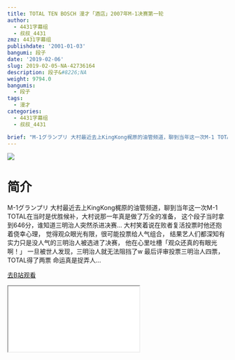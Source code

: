 ```yaml
---
title: TOTAL TEN BOSCH 漫才「酒店」2007年M-1决赛第一轮
author:
  - 4431字幕组
  - 叔叔_4431
zmz: 4431字幕组
publishdate: '2001-01-03'
bangumi: 段子
date: '2019-02-06'
slug: 2019-02-05-NA-42736164
description: 段子&#8226;NA
weight: 9794.0
bangumis:
  - 段子
tags:
  - 漫才
categories:
  - 4431字幕组
  - 叔叔_4431

brief: "M-1グランプリ 大村最近去上KingKong梶原的油管频道，聊到当年这一次M-1 TOTAL在当时是优胜候补，大村说那一年真是做了万全的准备， 这个段子当时拿到646分，谁知道三明治人突然杀进决赛... 大村笑着说在败者复活投票时他还抱着侥幸心理， 觉得观众眼光有限，很可能投票给人气组合， 结果艺人们都深知有实力只是没人气的三明治人被选进了决赛， 他在心里吐槽「观众还真的有眼光啊！」 一旦被世人发现，三明治人就无法阻挡了w 最后评审投票三明治人四票，TOTAL得了两票 命运真是捉弄人..."
---
```

![](https://i.imgur.com/yJKnh9V.jpg)
# 简介  
M-1グランプリ
大村最近去上KingKong梶原的油管频道，聊到当年这一次M-1
TOTAL在当时是优胜候补，大村说那一年真是做了万全的准备，
这个段子当时拿到646分，谁知道三明治人突然杀进决赛...
大村笑着说在败者复活投票时他还抱着侥幸心理，
觉得观众眼光有限，很可能投票给人气组合，
结果艺人们都深知有实力只是没人气的三明治人被选进了决赛，
他在心里吐槽「观众还真的有眼光啊！」
一旦被世人发现，三明治人就无法阻挡了w
最后评审投票三明治人四票，TOTAL得了两票
命运真是捉弄人...  

[去B站观看](https://www.bilibili.com/video/av42736164/)
<div class ="resp-container"><iframe class="testiframe" src="//player.bilibili.com/player.html?aid=42736164"", scrolling="no", allowfullscreen="true" > </iframe></div> 
